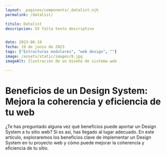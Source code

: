 ```yaml
---
layout: _paginas/components/_datalist.njk
permalink: /datalist/

titulo: Datalist
descripcion: XX falta texto descriptivo


date: 2023-06-19
fecha: 19 de junio de 2023
tags: ["Estructuras modulares", "web design", ""]
image: /assets/static/images/8.jpg
imageAlt: Ilustración de un diseño de sistema web

---
```


# Beneficios de un Design System: Mejora la coherencia y eficiencia de tu web

¿Te has preguntado alguna vez qué beneficios puede aportar un Design System a tu sitio web? Si es así, has llegado al lugar adecuado. En este artículo, exploraremos los beneficios clave de implementar un Design System en tu proyecto web y cómo puede mejorar la coherencia y eficiencia de tu sitio.
